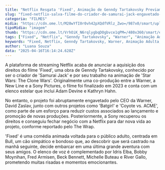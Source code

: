 ```yaml
---
title: "Netflix Resgata 'Fixed', Animação de Genndy Tartakovsky Previamente Engavetada pela Warner"
slug: "fixed-netflix-salva-filme-do-criador-de-samurai-jack-engavetado-pela-warner"
categoria: "FILMES"
midia: "https://cdn.ome.lt/M20wYfI0r0vh42pXQdfVRlz_Zwo=/987x0/smart/uploads/conteudo/fotos/OMELETE_CAPA_-_2025-04-16T122544.381.png"
tipoMidia: "imagem"
thumb: "https://cdn.ome.lt/VrhOiK_N6rqlygbqDOgbvce1qPM=/480x360/smart/extras/conteudos/omelete_THUMB_-_2025-04-16T122518.133.png"
tags: ["Fixed", "Netflix", "Genndy Tartakovsky", "Warner", "Animação Adulta", "Samurai Jack", "Streaming"]
keywords: "Fixed, Netflix, Genndy Tartakovsky, Warner, Animação Adulta, Samurai Jack, Streaming"
author: "Luana Souza"
data: "2025-04-16T16:14:24.628Z"
---
```


A plataforma de streaming Netflix acaba de anunciar a aquisição dos direitos do filme 'Fixed', uma obra de Genndy Tartakovsky, conhecido por ser o criador de 'Samurai Jack' e por seu trabalho na animação de 'Star Wars: The Clone Wars'. Originalmente uma co-produção entre a Warner, a New Line e a Sony Pictures, o filme foi finalizado em 2023 e conta com um elenco estelar que inclui Adam Devine e Kathryn Hahn.

No entanto, o projeto foi abruptamente engavetado pelo CEO da Warner, David Zaslav, junto com outros projetos como 'Batgirl' e 'Coyote vs. ACME', como parte de um esforço para reduzir custos associados ao lançamento e promoção de novas produções. Posteriormente, a Sony recuperou os direitos e conseguiu fechar negócio com a Netflix para dar nova vida ao projeto, conforme reportado pelo The Wrap.

'Fixed' é uma comédia animada voltada para o público adulto, centrada em Bull, um cão simpático e bondoso que, ao descobrir que será castrado na manhã seguinte, decide embarcar em uma última grande aventura com seus amigos. O elenco de voz é complementado por Idris Elba, Bobby Moynihan, Fred Armisen, Beck Bennett, Michelle Buteau e River Gallo, prometendo muitas risadas e momentos emocionantes.